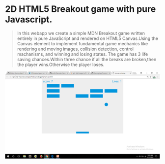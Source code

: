 # 2D HTML5 Breakout game with pure Javascript.
>In this webapp we create a simple MDN Breakout game written entirely in pure JavaScript and rendered on HTML5 Canvas.Using the Canvas element to implement fundamental game mechanics like rendering and moving images, collision detection, control machanisms, and winning and losing states.
The game has 3 life saving chances.Within three chance if all the breaks are broken,then the player wins.Otherwise the player loses.

![alt text](https://github.com/piyush-trigun/Gaming-App/blob/master/Screenshot%20(39).png)
 

